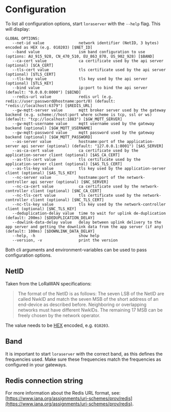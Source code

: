 # Configuration

To list all configuration options, start `loraserver` with the `--help`
flag. This will display:

```
GLOBAL OPTIONS:
   --net-id value               network identifier (NetID, 3 bytes) encoded as HEX (e.g. 010203) [$NET_ID]
   --band value                 ism band configuration to use (options: AU_915_928, CN_470_510, EU_863_870, US_902_928) [$BAND]
   --ca-cert value              ca certificate used by the api server (optional) [$CA_CERT]
   --tls-cert value             tls certificate used by the api server (optional) [$TLS_CERT]
   --tls-key value              tls key used by the api server (optional) [$TLS_KEY]
   --bind value                 ip:port to bind the api server (default: "0.0.0.0:8000") [$BIND]
   --redis-url value            redis url (e.g. redis://user:password@hostname:port/0) (default: "redis://localhost:6379") [$REDIS_URL]
   --gw-mqtt-server value       mqtt broker server used by the gateway backend (e.g. scheme://host:port where scheme is tcp, ssl or ws) (default: "tcp://localhost:1883") [$GW_MQTT_SERVER]
   --gw-mqtt-username value     mqtt username used by the gateway backend (optional) [$GW_MQTT_USERNAME]
   --gw-mqtt-password value     mqtt password used by the gateway backend (optional) [$GW_MQTT_PASSWORD]
   --as-server value            hostname:port of the application-server api server (optional) (default: "127.0.0.1:8001") [$AS_SERVER]
   --as-ca-cert value           ca certificate used by the application-server client (optional) [$AS_CA_CERT]
   --as-tls-cert value          tls certificate used by the application-server client (optional) [$AS_TLS_CERT]
   --as-tls-key value           tls key used by the application-server client (optional) [$AS_TLS_KEY]
   --nc-server value            hostname:port of the network-controller api server (optional) [$NC_SERVER]
   --nc-ca-cert value           ca certificate used by the network-controller client (optional) [$NC_CA_CERT]
   --nc-tls-cert value          tls certificate used by the network-controller client (optional) [$NC_TLS_CERT]
   --nc-tls-key value           tls key used by the network-controller client (optional) [$NC_TLS_KEY]
   --deduplication-delay value  time to wait for uplink de-duplication (default: 200ms) [$DEDUPLICATION_DELAY]
   --dowlink-data-delay value   delay between uplink delivery to the app server and getting the downlink data from the app server (if any) (default: 100ms) [$DOWNLINK_DATA_DELAY]
   --help, -h                   show help
   --version, -v                print the version
```

Both cli arguments and environment-variables can be used to pass configuration
options.

## NetID

Taken from the LoRaWAN specifications:

> The format of the NetID is as follows: The seven LSB of the NetID are called NwkID and
> match the seven MSB of the short address of an end-device as described before.
> Neighboring or overlapping networks must have different NwkIDs. The remaining 17 MSB
> can be freely chosen by the network operator.

The value needs to be [HEX](https://en.wikipedia.org/wiki/Hexadecimal) encoded, e.g. ``010203``.

## Band

It is important to start `loraserver` with the correct band, as this defines
the frequencies used. Make sure these frequencies match the frequencies as
configured in your gateways.

## Redis connection string

For more information about the Redis URL format, see:
[https://www.iana.org/assignments/uri-schemes/prov/redis](https://www.iana.org/assignments/uri-schemes/prov/redis).
